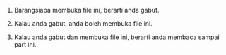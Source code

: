 1. Barangsiapa membuka file ini, berarti anda gabut.

2. Kalau anda gabut, anda boleh membuka file ini.

3. Kalau anda gabut dan membuka file ini, berarti anda membaca sampai part ini.